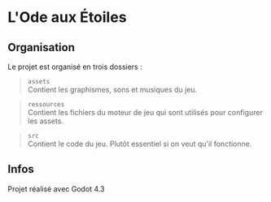 # L'Ode aux Étoiles

## Organisation
Le projet est organisé en trois dossiers :
> `assets`  
Contient les graphismes, sons et musiques du jeu.

> `ressources`  
Contient les fichiers du moteur de jeu qui sont utilisés pour configurer les assets.

> `src`  
Contient le code du jeu. Plutôt essentiel si on veut qu'il fonctionne.

## Infos
Projet réalisé avec Godot 4.3